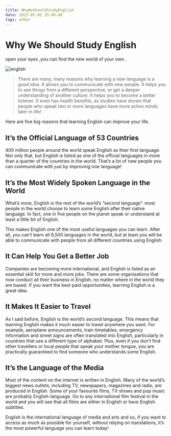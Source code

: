 ```yaml
---
title: WhyWeShouldStudyEnglish
date: 2023-05-05 15:49:48
tags: other
---
```



# Why We Should Study English



open your eyes ,you can find the new world of your own .

![english](English03.jpeg)

>There are many, many reasons why learning a new language is a good idea. It allows you to communicate with new people. It helps you to see things from a different perspective, or get a deeper understanding of another culture. It helps you to become a better listener. It even has health benefits, as studies have shown that people who speak two or more languages have more active minds later in life!


Here are five big reasons that learning English can improve your life.

## It’s the Official Language of 53 Countries
 
<!--more-->
400 million people around the world speak English as their first language. Not only that, but English is listed as one of the official languages in more than a quarter of the countries in the world. That’s a lot of new people you can communicate with just by improving one language!

 

## It’s the Most Widely Spoken Language in the World
 

What’s more, English is the rest of the world’s “second language”. most people in the world choose to learn some English after their native language. In fact, one in five people on the planet speak or understand at least a little bit of English.

This makes English one of the most useful languages you can learn. After all, you can’t learn all 6,500 languages in the world, but at least you will be able to communicate with people from all different countries using English.

 

## It Can Help You Get a Better Job
 

Companies are becoming more international, and English is listed as an essential skill for more and more jobs. There are some organisations that now conduct all their business in English, no matter where in the world they are based. If you want the best paid opportunities, learning English is a great idea.


## It Makes It Easier to Travel
 

As I said before, English is the world’s second language. This means that learning English makes it much easier to travel anywhere you want. For example, aeroplane announcements, train timetables, emergency information and street signs are often translated into English, particularly in countries that use a different type of alphabet. Plus, even if you don’t find other travellers or local people that speak your mother tongue, you are practically guaranteed to find someone who understands some English.

 

## It’s the Language of the Media
 

Most of the content on the internet is written in English. Many of the world’s biggest news outlets, including TV, newspapers, magazines and radio, are produced in English. Some of your favourite films, TV shows and pop music are probably English-language. Go to any international film festival in the world and you will see that all films are either in English or have English subtitles.

English is the international language of media and arts and so, if you want to access as much as possible for yourself, without relying on translations, it’s the most powerful language you can learn today!